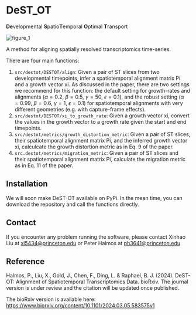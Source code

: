 # DeST_OT
**De**velopmental **S**patio**T**emporal **O**ptimal **T**ransport

![figure_1](https://github.com/raphael-group/DeST_OT/blob/main/fig1.png)

A method for aligning spatially resolved transcriptomics time-series. 


There are four main functions:
1. `src/destot/DESTOT/align`: Given a pair of ST slices from two developmental timepoints, infer a spatiotemporal alignment matrix Pi and a growth vector xi. As discussed in the paper, there are two settings we recommend for this function: the default setting for growth-rates and alignments ($\alpha = 0.2$, $\beta = 0.5$, $\gamma = 50$, $\epsilon = 0.1$), and the robust setting ($\alpha = 0.99$, $\beta = 0.6$, $\gamma = 1$, $\epsilon = 0.1$) for spatiotemporal alignments with very different geometries (e.g. with capture-frame effects).
2. `src/destot/DESTOT/xi_to_growth_rate`: Given a growth vector xi, convert the values in the growth vector to a growth rate given the start and end timepoints.
3. `src/destot/metrics/growth_distortion_metric`: Given a pair of ST slices, their spatiotemporal alignment matrix Pi, and the inferred growth vector xi, calculcate the growth distortion metric as in Eq. 9 of the paper.
4. `src.destot/metrics/migration_metric`: Given a pair of ST slices and their spatiotemporal alignment matrix Pi, calculate the migration metric as in Eq. 11 of the paper.

## Installation
We will soon make DeST-OT available on PyPi. In the mean time, you can download the repository and call the functions directly.

## Contact
If you encounter any problem running the software, please contact Xinhao Liu at xl5434@princeton.edu or Peter Halmos at ph3641@princeton.edu

## Reference
Halmos, P., Liu, X., Gold, J., Chen, F., Ding, L. & Raphael, B. J. (2024). DeST-OT: Alignment of Spatiotemporal Transcriptomics Data. bioRxiv.
The journal version is under review and the citation will be updated once published.

The bioRxiv version is available here: <https://www.biorxiv.org/content/10.1101/2024.03.05.583575v1>
